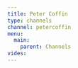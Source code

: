 ```yaml
---
title: Peter Coffin
type: channels
channel: petercoffin
menu:
  main:
    parent: Channels
vides:
---
```


